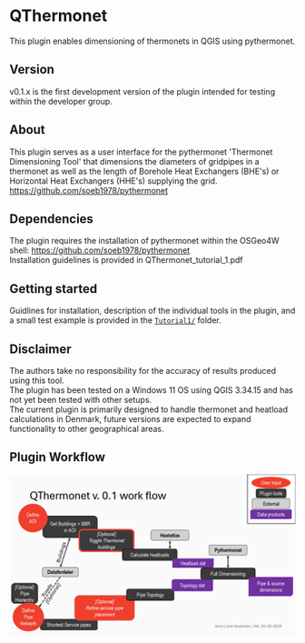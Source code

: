 # QThermonet
This plugin enables dimensioning of thermonets in QGIS using pythermonet.

## Version
v0.1.x is the first development version of the plugin intended for testing within the developer group.

## About
This plugin serves as a user interface for the pythermonet 'Thermonet Dimensioning Tool' that dimensions 
the diameters of gridpipes in a thermonet as well as the length of Borehole Heat Exchangers (BHE's) or 
Horizontal Heat Exchangers (HHE's) supplying the grid.  
https://github.com/soeb1978/pythermonet

## Dependencies
The plugin requires the installation of pythermonet within the OSGeo4W shell: https://github.com/soeb1978/pythermonet  
Installation guidelines is provided in QThermonet_tutorial_1.pdf

## Getting started
Guidlines for installation, description of the individual tools in the plugin, and a small test example is provided in the [`Tutorial1/`](./Tutorial1/) folder.

## Disclaimer
The authors take no responsibility for the accuracy of results produced using this tool.  
The plugin has been tested on a Windows 11 OS using QGIS 3.34.15 and has not yet been tested with other setups.  
The current plugin is primarily designed to handle thermonet and heatload calculations in Denmark, future versions are expected to expand functionality to other geographical areas.

## Plugin Workflow
![Workflow diagram](./Tutorial1/QThermonet-workflow.png)


